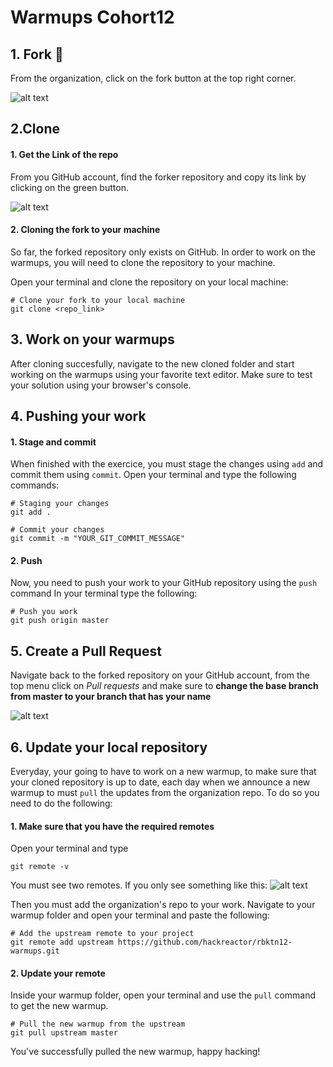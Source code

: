 # Warmups Cohort12
## 1. Fork :twisted_rightwards_arrows:
From the organization, click on the fork button at the top right corner.

![alt text][fork]

[fork]: https://i.imgur.com/krIm9jT.png

## 2.Clone
#### 1. Get the Link of the repo
From you GitHub account, find the forker repository and copy its link by clicking on the green button.

![alt text][clone]

[clone]: https://i.imgur.com/M4wA185.png

#### 2. Cloning the fork to your machine
So far, the forked repository only exists on GitHub. In order to work on the warmups, you will need to clone the repository to your machine.

Open your terminal and clone the repository on your local machine:
```
# Clone your fork to your local machine
git clone <repo_link>
```
## 3. Work on your warmups
After cloning succesfully, navigate to the new cloned folder and start working on the warmups using your favorite text editor. Make sure to test your solution using your browser's console.

## 4. Pushing your work
#### 1. Stage and commit
When finished with the exercice, you must stage the changes using `add` and commit them using `commit`.
Open your terminal and type the following commands:
```
# Staging your changes
git add .

# Commit your changes
git commit -m "YOUR_GIT_COMMIT_MESSAGE"
```
#### 2. Push
Now, you need to push your work to your GitHub repository using the `push` command
In your terminal type the following:
```
# Push you work
git push origin master
```
## 5. Create a Pull Request
Navigate back to the forked repository on your GitHub account, from the top menu click on *Pull requests* and make sure to **change the base branch from master to your branch that has your name**

![alt text][pr]

[pr]: https://i.imgur.com/1d8WKMU.png

## 6. Update your local repository
Everyday, your going to have to work on a new warmup, to make sure that your cloned repository is up to date, each day when we announce a new warmup to must `pull` the updates from the organization repo. To do so you need to do the following:
#### 1. Make sure that you have the required remotes
Open your terminal and type
```
git remote -v
```
You must see two remotes. If you only see something like this:
![alt text][remote]

[remote]: https://i.imgur.com/UcJByoN.png
Then you must add the organization's repo to your work.
Navigate to your warmup folder and open your terminal and paste the following:
```
# Add the upstream remote to your project
git remote add upstream https://github.com/hackreactor/rbktn12-warmups.git
```
#### 2. Update your remote
Inside your warmup folder, open your terminal and use the `pull` command to get the new warmup.
```
# Pull the new warmup from the upstream
git pull upstream master
```
You've successfully pulled the new warmup, happy hacking!
